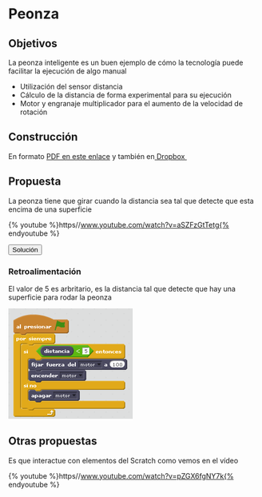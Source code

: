 
# Peonza

## Objetivos

La peonza inteligente es un buen ejemplo de cómo la tecnología puede facilitar la ejecución de algo manual

- Utilización del sensor distancia
- Cálculo de la distancia de forma experimental para su ejecución
- Motor y engranaje multiplicador para el aumento de la velocidad de rotación

## Construcción

En formato [PDF en este enlace](http://ro-botica.com/pdf/WeDo/Smart%20Spinner.pdf) y también en[ Dropbox ](https://www.dropbox.com/s/pzokn7pjiuxr2gh/PEONZA.pdf?dl=0)

## Propuesta

La peonza tiene que girar cuando la distancia sea tal que detecte que esta encima de una superficie

{% youtube %}https//www.youtube.com/watch?v=aSZFzGtTetg{% endyoutube %}
<script type="text/javascript">var feedback13_93text = "Solución";</script><input type="button" name="toggle-feedback-13_93" value="Solución" class="feedbackbutton" onclick="$exe.toggleFeedback(this,false);return false" />

### Retroalimentación

El valor de 5 es arbritario, es la distancia tal que detecte que hay una superficie para rodar la peonza

![](img/peonza.png)
## Otras propuestas

Es que interactue con elementos del Scratch como vemos en el vídeo

{% youtube %}https//www.youtube.com/watch?v=pZGX6fgNY7k{% endyoutube %}
